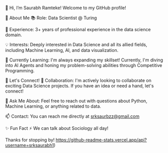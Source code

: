👋 Hi, I’m Saurabh Ramteke!
Welcome to my GitHub profile! 

🚀 About Me
📚 Role: Data Scientist @ Turing

👀 Experience: 3+ years of professional experience in the data science domain.

💡 Interests: Deeply interested in Data Science and all its allied fields, including Machine Learning, AI, and data visualization.

🌱 Currently Learning: I'm always expanding my skillset! Currently, I'm diving into AI Agents and honing my problem-solving abilities through Competitive Programming.

🤝 Let's Connect!
💞️ Collaboration: I'm actively looking to collaborate on exciting Data Science projects. If you have an idea or need a hand, let's connect!

💬 Ask Me About: Feel free to reach out with questions about Python, Machine Learning, or anything related to data.

📫 Contact: You can reach me directly at srksaurbzz@gmail.com

✨ Fun Fact
⚡ We can talk about Sociology all day!

Thanks for stopping by!
https://github-readme-stats.vercel.app/api?username=srksaurabh1)
